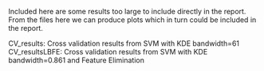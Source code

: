 Included here are some results too large to include directly in the report. 
From the files here we can produce plots which in turn could be included in the report.

CV_results: Cross validation results from SVM with KDE bandwidth=61
CV_resultsLBFE: Cross validation results from SVM with KDE bandwidth=0.861 and Feature Elimination
